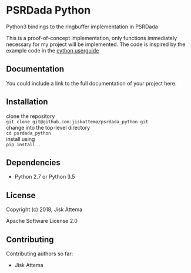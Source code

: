 PSRDada Python
===============================
Python3 bindings to the ringbuffer implementation in PSRDada

This is a proof-of-concept implementation, only functions immediately necessary for my project will be implemented.
The code is inspired by the example code in the [cython userguide](http://cython.readthedocs.io/en/latest/src/userguide/buffer.html)

Documentation
-------------
You could include a link to the full documentation of your project here.

Installation
------------
clone the repository  
    `git clone git@github.com:jiskattema/psrdada_python.git`  
change into the top-level directory  
    `cd psrdada_python`  
install using  
    `pip install .`

Dependencies
------------
 * Python 2.7 or Python 3.5

License
-------
Copyright (c) 2018, Jisk Attema

Apache Software License 2.0

Contributing
------------
Contributing authors so far:
* Jisk Attema


